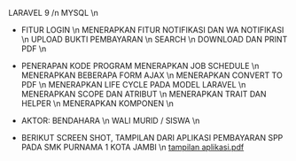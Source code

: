 LARAVEL 9 /n
MYSQL \n

* FITUR
LOGIN \n
MENERAPKAN FITUR NOTIFIKASI DAN WA NOTIFIKASI \n
UPLOAD BUKTI PEMBAYARAN \n
SEARCH \n
DOWNLOAD DAN PRINT PDF \n

* PENERAPAN KODE PROGRAM
MENERAPKAN JOB SCHEDULE \n
MENERAPKAN BEBERAPA FORM AJAX \n
MENERAPKAN CONVERT TO PDF \n
MENERAPKAN LIFE CYCLE PADA MODEL LARAVEL \n
MENERAPKAN SCOPE DAN ATRIBUT \n
MENERAPKAN TRAIT DAN HELPER \n
MENERAPKAN KOMPONEN \n

* AKTOR:
BENDAHARA \n
WALI MURID / SISWA \n

* BERIKUT SCREEN SHOT, TAMPILAN DARI APLIKASI PEMBAYARAN SPP PADA SMK PURNAMA 1 KOTA JAMBI \n
[tampilan aplikasi.pdf](https://github.com/ZepiDarmawanTambunan/lrv_pembayaranspp_smkpurnama1jambi/files/10835239/tampilan.aplikasi.pdf)
